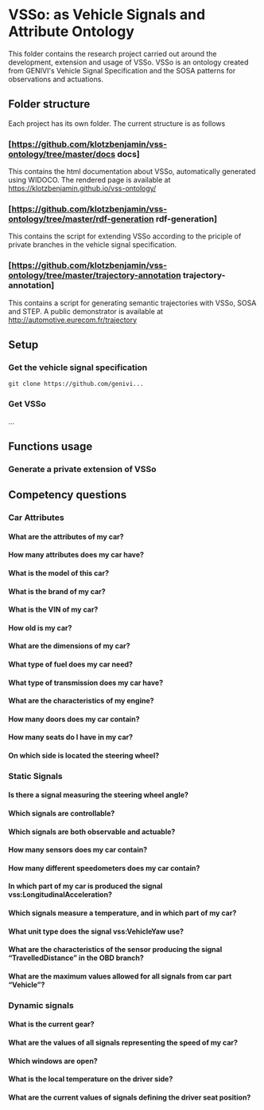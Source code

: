# VSSo: as Vehicle Signals and Attribute Ontology
This folder contains the research project carried out around the development, extension and usage of VSSo. 
VSSo is an ontology created from GENIVI's Vehicle Signal Specification and the SOSA patterns for observations and actuations.

## Folder structure
Each project has its own folder. The current structure is as follows
### [https://github.com/klotzbenjamin/vss-ontology/tree/master/docs docs]
This contains the html documentation about VSSo, automatically generated using WIDOCO.
The rendered page is available at https://klotzbenjamin.github.io/vss-ontology/
### [https://github.com/klotzbenjamin/vss-ontology/tree/master/rdf-generation rdf-generation]
This contains the script for extending VSSo according to the priciple of private branches in the vehicle signal specification.
### [https://github.com/klotzbenjamin/vss-ontology/tree/master/trajectory-annotation trajectory-annotation]
This contains a script for generating semantic trajectories with VSSo, SOSA and STEP.
A public demonstrator is available at http://automotive.eurecom.fr/trajectory


## Setup
### Get the vehicle signal specification

```shell
git clone https://github.com/genivi...
```
### Get VSSo
...

## Functions usage

### Generate a private extension of VSSo

## Competency questions

### Car Attributes
#### What are the attributes of my car?
#### How many attributes does my car have?
#### What is the model of this car?
#### What is the brand of my car?
#### What is the VIN of my car?
#### How old is my car?
#### What are the dimensions of my car?
#### What type of fuel does my car need?
#### What type of transmission does my car have?
#### What are the characteristics of my engine?
#### How many doors does my car contain?
#### How many seats do I have in my car?
#### On which side is located the steering wheel?

### Static Signals
#### Is there a signal measuring the steering wheel angle?
#### Which signals are controllable?
#### Which signals are both observable and actuable?
#### How many sensors does my car contain?
#### How many different speedometers does my car contain?
#### In which part of my car is produced the signal vss:LongitudinalAcceleration?
#### Which signals measure a temperature, and in which part of my car?
#### What unit type does the signal vss:VehicleYaw use?
#### What are the characteristics of the sensor producing the signal “TravelledDistance” in the OBD branch?
#### What are the maximum values allowed for all signals from car part “Vehicle”?

### Dynamic signals
#### What is the current gear?
#### What are the values of all signals representing the speed of my car?
#### Which windows are open?
#### What is the local temperature on the driver side?
#### What are the current values of signals defining the driver seat position?


